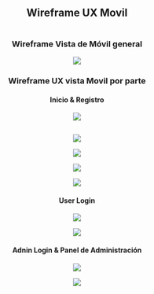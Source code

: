 <h2 align="center">Wireframe UX Movil</h2>
<p align="center"><img src=""></p>

<h3 align="center">Wireframe Vista de Móvil general</h3>
<p align="center"><img src="https://github.com/Jramo5/Launch-X-Latam-MisionFrontEnd/blob/main/INTRO/Practicas/4-%20Wireframe%20UX/Movil/Pagina%20web%20para%20abogados.png?raw=true"></p>

<h3 align="center">Wireframe UX vista Movil por parte</h3>

<h4 align="center">Inicio & Registro</h4>
<p align="center"><img src="https://github.com/Jramo5/Launch-X-Latam-MisionFrontEnd/blob/main/INTRO/Practicas/4-%20Wireframe%20UX/Movil/Img/Inicio%20-%20Registro/1.png"></p>
<p align="center"><img src=""></p>
<p align="center"><img src="https://github.com/Jramo5/Launch-X-Latam-MisionFrontEnd/blob/main/INTRO/Practicas/4-%20Wireframe%20UX/Movil/Img/Inicio%20-%20Registro/2.png"></p>
<p align="center"><img src="https://github.com/Jramo5/Launch-X-Latam-MisionFrontEnd/blob/main/INTRO/Practicas/4-%20Wireframe%20UX/Movil/Img/Inicio%20-%20Registro/3.png"></p>
<p align="center"><img src="https://github.com/Jramo5/Launch-X-Latam-MisionFrontEnd/blob/main/INTRO/Practicas/4-%20Wireframe%20UX/Movil/Img/Inicio%20-%20Registro/4.png"></p>
<p align="center"><img src="https://github.com/Jramo5/Launch-X-Latam-MisionFrontEnd/blob/main/INTRO/Practicas/4-%20Wireframe%20UX/Movil/Img/Inicio%20-%20Registro/5.png"></p>

<h4 align="center">User Login</h4>

<p align="center"><img src="https://github.com/Jramo5/Launch-X-Latam-MisionFrontEnd/blob/main/INTRO/Practicas/4-%20Wireframe%20UX/Movil/Img/User%20-%20Login/1.png"></p>
<p align="center"><img src="https://github.com/Jramo5/Launch-X-Latam-MisionFrontEnd/blob/main/INTRO/Practicas/4-%20Wireframe%20UX/Movil/Img/User%20-%20Login/2.png"></p>

<h4 align="center">Adnin Login & Panel de Administración </h4>

<p align="center"><img src="https://github.com/Jramo5/Launch-X-Latam-MisionFrontEnd/blob/main/INTRO/Practicas/4-%20Wireframe%20UX/Movil/Img/Admin%20-%20Login/1.png"></p>
<p align="center"><img src="https://github.com/Jramo5/Launch-X-Latam-MisionFrontEnd/blob/main/INTRO/Practicas/4-%20Wireframe%20UX/Movil/Img/Admin%20-%20Login/2q.png"></p>

